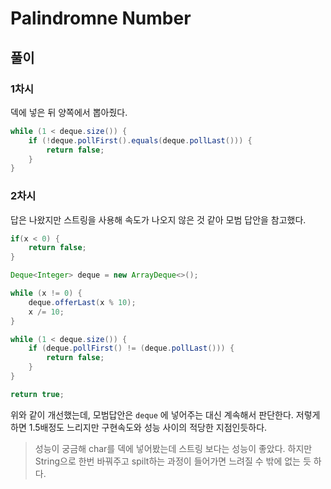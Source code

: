 # Palindromne Number

## 풀이

### 1차시

덱에 넣은 뒤 양쪽에서 뽑아줬다.
```java
while (1 < deque.size()) {
    if (!deque.pollFirst().equals(deque.pollLast())) {
        return false;
    }
}
```

### 2차시

답은 나왔지만 스트링을 사용해 속도가 나오지 않은 것 같아 모범 답안을 참고했다.

```java
if(x < 0) {
    return false;
}

Deque<Integer> deque = new ArrayDeque<>();

while (x != 0) {
    deque.offerLast(x % 10);
    x /= 10;
}

while (1 < deque.size()) {
    if (deque.pollFirst() != (deque.pollLast())) {
        return false;
    }
}

return true;
```

위와 같이 개선했는데, 모범답안은 `deque` 에 넣어주는 대신 계속해서 판단한다. 저렇게하면 1.5배정도 느리지만 구현속도와 성능 사이의 적당한 지점인듯하다.

> 성능이 궁금해 char를 덱에 넣어봤는데 스트링 보다는 성능이 좋았다. 하지만 String으로 한번 바꿔주고 spilt하는 과정이 들어가면 느려질 수 밖에 없는 듯 하다. 